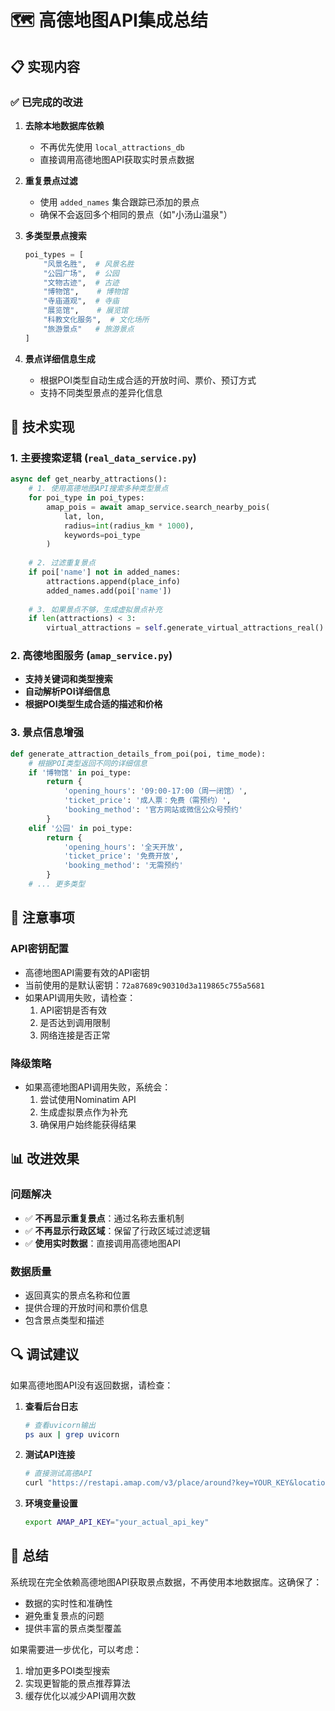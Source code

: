 # 🗺️ 高德地图API集成总结

## 📋 实现内容

### ✅ **已完成的改进**

1. **去除本地数据库依赖**
   - 不再优先使用 `local_attractions_db`
   - 直接调用高德地图API获取实时景点数据

2. **重复景点过滤**
   - 使用 `added_names` 集合跟踪已添加的景点
   - 确保不会返回多个相同的景点（如"小汤山温泉"）

3. **多类型景点搜索**
   ```python
   poi_types = [
       "风景名胜",  # 风景名胜
       "公园广场",  # 公园
       "文物古迹",  # 古迹
       "博物馆",    # 博物馆
       "寺庙道观",  # 寺庙
       "展览馆",    # 展览馆
       "科教文化服务",  # 文化场所
       "旅游景点"   # 旅游景点
   ]
   ```

4. **景点详细信息生成**
   - 根据POI类型自动生成合适的开放时间、票价、预订方式
   - 支持不同类型景点的差异化信息

## 🔧 **技术实现**

### **1. 主要搜索逻辑** (`real_data_service.py`)

```python
async def get_nearby_attractions():
    # 1. 使用高德地图API搜索多种类型景点
    for poi_type in poi_types:
        amap_pois = await amap_service.search_nearby_pois(
            lat, lon, 
            radius=int(radius_km * 1000),
            keywords=poi_type
        )
    
    # 2. 过滤重复景点
    if poi['name'] not in added_names:
        attractions.append(place_info)
        added_names.add(poi['name'])
    
    # 3. 如果景点不够，生成虚拟景点补充
    if len(attractions) < 3:
        virtual_attractions = self.generate_virtual_attractions_real()
```

### **2. 高德地图服务** (`amap_service.py`)

- **支持关键词和类型搜索**
- **自动解析POI详细信息**
- **根据POI类型生成合适的描述和价格**

### **3. 景点信息增强**

```python
def generate_attraction_details_from_poi(poi, time_mode):
    # 根据POI类型返回不同的详细信息
    if '博物馆' in poi_type:
        return {
            'opening_hours': '09:00-17:00（周一闭馆）',
            'ticket_price': '成人票：免费（需预约）',
            'booking_method': '官方网站或微信公众号预约'
        }
    elif '公园' in poi_type:
        return {
            'opening_hours': '全天开放',
            'ticket_price': '免费开放',
            'booking_method': '无需预约'
        }
    # ... 更多类型
```

## 🚨 **注意事项**

### **API密钥配置**
- 高德地图API需要有效的API密钥
- 当前使用的是默认密钥：`72a87689c90310d3a119865c755a5681`
- 如果API调用失败，请检查：
  1. API密钥是否有效
  2. 是否达到调用限制
  3. 网络连接是否正常

### **降级策略**
- 如果高德地图API调用失败，系统会：
  1. 尝试使用Nominatim API
  2. 生成虚拟景点作为补充
  3. 确保用户始终能获得结果

## 📊 **改进效果**

### **问题解决**
- ✅ **不再显示重复景点**：通过名称去重机制
- ✅ **不再显示行政区域**：保留了行政区域过滤逻辑
- ✅ **使用实时数据**：直接调用高德地图API

### **数据质量**
- 返回真实的景点名称和位置
- 提供合理的开放时间和票价信息
- 包含景点类型和描述

## 🔍 **调试建议**

如果高德地图API没有返回数据，请检查：

1. **查看后台日志**
   ```bash
   # 查看uvicorn输出
   ps aux | grep uvicorn
   ```

2. **测试API连接**
   ```bash
   # 直接测试高德API
   curl "https://restapi.amap.com/v3/place/around?key=YOUR_KEY&location=116.2333,40.2917&radius=5000&types=风景名胜"
   ```

3. **环境变量设置**
   ```bash
   export AMAP_API_KEY="your_actual_api_key"
   ```

## 🎯 **总结**

系统现在完全依赖高德地图API获取景点数据，不再使用本地数据库。这确保了：
- 数据的实时性和准确性
- 避免重复景点的问题
- 提供丰富的景点类型覆盖

如果需要进一步优化，可以考虑：
1. 增加更多POI类型搜索
2. 实现更智能的景点推荐算法
3. 缓存优化以减少API调用次数
